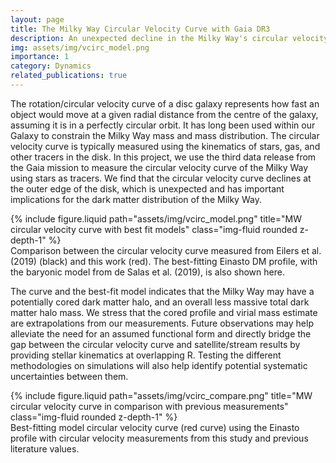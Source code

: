 ```yaml
---
layout: page
title: The Milky Way Circular Velocity Curve with Gaia DR3
description: An unexpected decline in the Milky Way's circular velocity curve at the outer edge of the disk
img: assets/img/vcirc_model.png
importance: 1
category: Dynamics
related_publications: true
---
```


The rotation/circular velocity curve of a disc galaxy represents how fast an object would move at a given radial distance from the centre of the galaxy, assuming it is in a perfectly circular orbit. 
It has long been used within our Galaxy to constrain the Milky Way mass and mass distribution. 
The circular velocity curve is typically measured using the kinematics of stars, gas, and other tracers in the disk. 
In this project, we use the third data release from the Gaia mission to measure the circular velocity curve of the Milky Way using stars as tracers. 
We find that the circular velocity curve declines at the outer edge of the disk, which is unexpected and has important implications for the dark matter distribution of the Milky Way.

<div class="row">
    <div class="col-sm mt-3 mt-md-0">
        {% include figure.liquid path="assets/img/vcirc_model.png" title="MW circular velocity curve with best fit models" class="img-fluid rounded z-depth-1" %}
    </div>
</div>
<div class="caption">
    Comparison between the circular velocity curve measured from Eilers et al. (2019) (black) and this work (red). The best-fitting Einasto DM profile, with the baryonic model from de Salas et al. (2019), is also shown here.
</div>

The curve and the best-fit model indicates that the Milky Way may have a potentially cored dark matter halo, and an overall less massive total dark matter halo mass.
We stress that the cored profile and virial mass estimate are extrapolations from our measurements.
Future observations may help alleviate the need for an assumed functional form and directly bridge the gap between the circular velocity curve and satellite/stream results by providing stellar kinematics at overlapping R. 
Testing the different methodologies on simulations will also help identify potential systematic uncertainties between them.

<div class="row">
    <div class="col-sm mt-3 mt-md-0">
        {% include figure.liquid path="assets/img/vcirc_compare.png" title="MW circular velocity curve in comparison with previous measurements" class="img-fluid rounded z-depth-1" %}
    </div>
</div>
<div class="caption">
    Best-fitting model circular velocity curve (red curve) using the Einasto profile with circular velocity measurements from this study and previous literature values.
</div>
